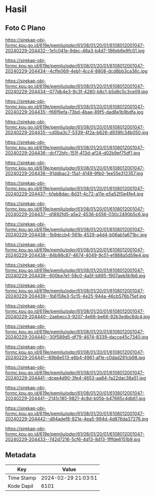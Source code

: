 # Hasil

## Foto C Plano

https://sirekap-obj-formc.kpu.go.id/619e/pemilu/pdpr/61/08/01/20/01/6108012001047-20240229-204432--1e1c041e-9dec-46a3-b4d7-186eb6e9fc01.jpg

https://sirekap-obj-formc.kpu.go.id/619e/pemilu/pdpr/61/08/01/20/01/6108012001047-20240229-204434--4cffe069-4eb1-4cc4-8808-dcd8bb3ca36c.jpg

https://sirekap-obj-formc.kpu.go.id/619e/pemilu/pdpr/61/08/01/20/01/6108012001047-20240229-204434--077db4e3-9c3f-4280-b8c1-b5d6c5c3ce09.jpg

https://sirekap-obj-formc.kpu.go.id/619e/pemilu/pdpr/61/08/01/20/01/6108012001047-20240229-204435--f66f9efa-73bd-4bae-89f5-dad8e1b9bdfa.jpg

https://sirekap-obj-formc.kpu.go.id/619e/pemilu/pdpr/61/08/01/20/01/6108012001047-20240229-204435--cd0ba3c7-5339-4f2a-b626-d939fc34b050.jpg

https://sirekap-obj-formc.kpu.go.id/619e/pemilu/pdpr/61/08/01/20/01/6108012001047-20240229-204436--dcf72bfc-151f-413d-af24-d02b9ef75df1.jpg

https://sirekap-obj-formc.kpu.go.id/619e/pemilu/pdpr/61/08/01/20/01/6108012001047-20240229-204436--91ddbac2-15a1-4149-9fb0-1ee55e312357.jpg

https://sirekap-obj-formc.kpu.go.id/619e/pemilu/pdpr/61/08/01/20/01/6108012001047-20240229-204437--b1eb8dac-8d31-4c72-a11e-e5a52f0e4fe4.jpg

https://sirekap-obj-formc.kpu.go.id/619e/pemilu/pdpr/61/08/01/20/01/6108012001047-20240229-204437--d1892fd5-a5e2-4536-b556-030c2490b5c6.jpg

https://sirekap-obj-formc.kpu.go.id/619e/pemilu/pdpr/61/08/01/20/01/6108012001047-20240229-204438--1b9dccb4-561b-4529-a4d4-b06ab1a671bc.jpg

https://sirekap-obj-formc.kpu.go.id/619e/pemilu/pdpr/61/08/01/20/01/6108012001047-20240229-204438--84b98c87-4674-4049-9c51-ef888a5d59e4.jpg

https://sirekap-obj-formc.kpu.go.id/619e/pemilu/pdpr/61/08/01/20/01/6108012001047-20240229-204439--600be7e1-58c0-4a5f-b895-1907aeb5b1b6.jpg

https://sirekap-obj-formc.kpu.go.id/619e/pemilu/pdpr/61/08/01/20/01/6108012001047-20240229-204439--1b6158e3-5c15-4e25-944a-46cb576b75ef.jpg

https://sirekap-obj-formc.kpu.go.id/619e/pemilu/pdpr/61/08/01/20/01/6108012001047-20240229-204440--2aebecc3-9207-4e68-be66-92b3edbc8dc4.jpg

https://sirekap-obj-formc.kpu.go.id/619e/pemilu/pdpr/61/08/01/20/01/6108012001047-20240229-204440--30f589d5-df79-4674-8339-dacce45c7340.jpg

https://sirekap-obj-formc.kpu.go.id/619e/pemilu/pdpr/61/08/01/20/01/6108012001047-20240229-204441--69b8e513-e6b4-4961-af1e-c0dad291cb98.jpg

https://sirekap-obj-formc.kpu.go.id/619e/pemilu/pdpr/61/08/01/20/01/6108012001047-20240229-204441--dcee4d90-3fe4-4653-aa84-fa22dac38a51.jpg

https://sirekap-obj-formc.kpu.go.id/619e/pemilu/pdpr/61/08/01/20/01/6108012001047-20240229-204441--2141c185-9821-4c8d-b05b-b47665c4db61.jpg

https://sirekap-obj-formc.kpu.go.id/619e/pemilu/pdpr/61/08/01/20/01/6108012001047-20240229-204442--d94adef8-821e-4ea5-994d-4d876da37276.jpg

https://sirekap-obj-formc.kpu.go.id/619e/pemilu/pdpr/61/08/01/20/01/6108012001047-20240229-204433--742d7216-5cf6-4d13-8d13-1fffde6151b9.jpg


## Metadata

| Key        | Value               |
| ---------- | ------------------- |
| Time Stamp | 2024-02-29 21:03:51 |
| Kode Dapil | 6101                |



